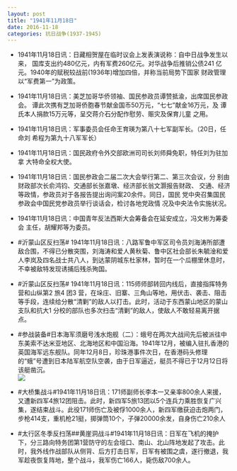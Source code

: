 ```yaml
---
layout: post
title: "1941年11月18日"
date: 2016-11-18
categories: 抗日战争(1937-1945)
---
```


<meta name="referrer" content="no-referrer" />

- 1941年11月18日讯：日藏相贺屋在临时议会上发表演说称：自中日战争发生以来， 国库支出约480亿元，内有军费260亿元。对华战争后推销公债241 亿元。1940年的赋税较战前(1936年)增加四倍，并称当前局势下国家 财政管理以“军费第一”为政策。 

- 1941年11月18日讯：美芝加哥华侨领袖、国民参政员谭赞抵渝，出席国民参政会。 谭此次携有芝加哥侨胞春节献金国币50万元，“七七”献金16万元，及 谭氏本人捐款15万元等，呈交蒋介石分配作慰劳、赈灾及保育儿童 之用。 

- 1941年11月18日讯：军事委员会任命王育瑛为第八十七军副军长。（20日，任命刘 希程为第九十八军军长） 

- 1941年11月18日讯：国民政府令外交部欧洲司司长刘师舜免职，特任刘为驻加拿 大特命全权大使。 

- 1941年11月18日讯：国民参政会二届二次大会举行第二、第三次会议，分 别由财政部次长俞鸿钧、交通部长张嘉墩、经济部长翁文灏报告财政、 交通、经济等政情，参政员对于各报告提出询问案20余件。同日，国民 党中央召集国民参政会中国民党参政员举行谈话会，检讨各地党政情 况及中央法令实施状况。 

- 1941年11月18日讯：中国青年反法西斯大会筹备会在延安成立，冯文彬为筹委会 主任，胡耀邦等为委员。 

- #沂蒙山区反扫荡# 1941年11月18日讯：八路军鲁中军区司令员刘海涛所部遭敌合围，不得已分散突围，刘海涛和爱人黄秋菊、鲁中区社会部长朱毓淦和爱人李岚及四名战士共八人，到达蒙阴城东杜家林，暂时在一个瓜棚里休息时，不幸被敌特发现诱捕后残杀殉国。 

- #沂蒙山区反扫荡# 1941年11月18日讯：115师师部转回内线后，直接指挥特务营和山纵第2 旅4 团3 营，在垛庄、旧寨、三角山等地，用伏击、袭击、阻击等手段，连续给分散“清剿”的敌人以打击。此时，活动于东西蒙山地区的蒙山支队和抗大1 分校的部队也多次扫击“清剿”的敌人，使敌人不敢轻易离开据点。 

- #参战装备#日本海军须磨号浅水炮舰（二）：蛾号在两次大战间先后被派往中东美索不达米亚地区、北海地区和中国沿海。1941年12月，被编入驻扎香港的英国海军远东舰队。同年12月8日，珍珠港事件次日，在香港码头修理的“蛾”号遭到日本陆军航空队空袭，由于日军逼近，艇员不得已于12月12日将该艇凿沉。 <br/><img src="https://ww4.sinaimg.cn/large/aca367d8jw1f9w14spziaj20go0htjux.jpg" />

- #大桥集战斗#1941年11月18日讯：171师副师长李本一又亲率800余人来援，又遭新四军4旅12团阻击。此时，新四军5旅13团以5个连兵力乘胜恢复广兴集，遂结束战斗。此役171师伤亡及被俘1000余人，新四军缴获迫击炮两门，步枪414支，重机枪21挺，掷弹筒10个，子弹20000余发，自身伤亡210余人 

- #太行区冬季反扫荡##黄崖洞战斗#1941年11月18日讯：日军在飞机的掩护下，分三路向特务团第1营防守的左会垭口、南山、北山阵地发起了攻击。此时，我外线作战部队从侧背、后方打击日军，日军有被围之虞，遂行撤退，我军趁夜恢复阵地，整个战斗，我军伤亡166人，毙伤敌700余人。 

